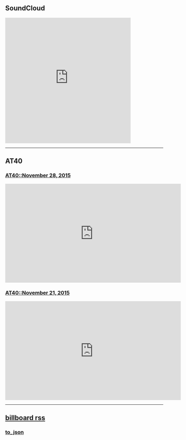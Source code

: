 ## SoundCloud
<iframe width="400" height="400" scrolling="no" frameborder="no" src="https://w.soundcloud.com/player/?url=https%3A//api.soundcloud.com/playlists/160649074&amp;auto_play=false&amp;hide_related=false&amp;show_comments=true&amp;show_user=true&amp;show_reposts=false&amp;visual=true"></iframe>

---

## AT40

### [AT40::November 28, 2015][20151128]
<iframe width="560" height="315" src="https://www.youtube.com/embed/videoseries?list=PLSRbdL3cNYaUluLpVg8dg9r7CoVSx-uiH" frameborder="0" allowfullscreen></iframe>

### [AT40::November 21, 2015][20151121]
<iframe width="560" height="315" src="https://www.youtube.com/embed/videoseries?list=PLSRbdL3cNYaVIlndoyoceYWWfFrnr7ye4" frameborder="0" allowfullscreen></iframe>

---
## [billboard rss][billboard]
### [to_json](/billboard_rss_to_json)


[20151128]: http://www.at40.com/top-40/chart/39004
[20151121]: http://www.at40.com/top-40/chart/38938
[billboard]: http://www.billboard.com/rss/charts/hot-100
